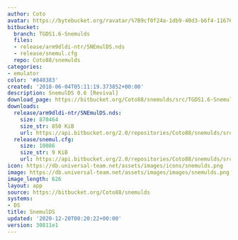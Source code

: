 ```yaml
---
author: Coto
avatar: https://bytebucket.org/ravatar/%7B9cf0f24a-1db9-40d3-b6f4-116761b7fe0b%7D?ts=default
bitbucket:
  branch: TGDS1.6-Snemulds
  files:
  - release/arm9dldi-ntr/SNEmulDS.nds
  - release/snemul.cfg
  repo: Coto88/snemulds
categories:
- emulator
color: '#848383'
created: '2018-06-04T05:11:19.373852+00:00'
description: SnemulDS 0.6 [Revival]
download_page: https://bitbucket.org/Coto88/snemulds/src/TGDS1.6-Snemulds/release/arm9dldi-ntr/SNEmulDS.nds
downloads:
  release/arm9dldi-ntr/SNEmulDS.nds:
    size: 870464
    size_str: 850 KiB
    url: https://api.bitbucket.org/2.0/repositories/Coto88/snemulds/src/30811e1407c24c14eb9ec573bb58201a1d248152/release/arm9dldi-ntr/SNEmulDS.nds
  release/snemul.cfg:
    size: 10086
    size_str: 9 KiB
    url: https://api.bitbucket.org/2.0/repositories/Coto88/snemulds/src/30811e1407c24c14eb9ec573bb58201a1d248152/release/snemul.cfg
icon: https://db.universal-team.net/assets/images/icons/snemulds.png
image: https://db.universal-team.net/assets/images/images/snemulds.png
image_length: 626
layout: app
source: https://bitbucket.org/Coto88/snemulds
systems:
- DS
title: SnemulDS
updated: '2020-12-20T00:20:22+00:00'
version: 30811e1
---
```


